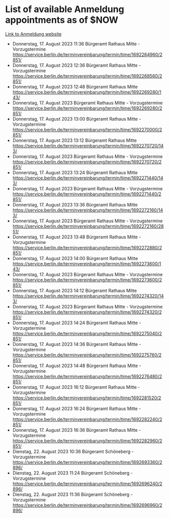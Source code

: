 # List of available Anmeldung appointments as of $NOW
[Link to Anmeldung website](https://service.berlin.de/terminvereinbarung/termin/tag.php?termin=1&anliegen[]=120686&dienstleisterlist=122210,122217,327316,122219,327312,122227,327314,122231,327346,122243,327348,122254,122252,329742,122260,329745,122262,329748,122271,327278,122273,327274,122277,327276,330436,122280,327294,122282,327290,122284,327292,122291,327270,122285,327266,122286,327264,122296,327268,150230,329760,122297,327286,122294,327284,122312,329763,122314,329775,122304,327330,122311,327334,122309,327332,317869,122281,327352,122279,329772,122283,122276,327324,122274,327326,122267,329766,122246,327318,122251,327320,122257,327322,122208,327298,122226,327300&herkunft=http%3A%2F%2Fservice.berlin.de%2Fdienstleistung%2F120686%2F)
- Donnerstag, 17. August 2023 11:36 Bürgeramt Rathaus Mitte - Vorzugstermine https://service.berlin.de/terminvereinbarung/termin/time/1692264960/2851/
- Donnerstag, 17. August 2023 12:36 Bürgeramt Rathaus Mitte - Vorzugstermine https://service.berlin.de/terminvereinbarung/termin/time/1692268560/2851/
- Donnerstag, 17. August 2023 12:48 Bürgeramt Rathaus Mitte https://service.berlin.de/terminvereinbarung/termin/time/1692269280/143/
- Donnerstag, 17. August 2023  Bürgeramt Rathaus Mitte - Vorzugstermine https://service.berlin.de/terminvereinbarung/termin/time/1692269280/2851/
- Donnerstag, 17. August 2023 13:00 Bürgeramt Rathaus Mitte - Vorzugstermine https://service.berlin.de/terminvereinbarung/termin/time/1692270000/2851/
- Donnerstag, 17. August 2023 13:12 Bürgeramt Rathaus Mitte https://service.berlin.de/terminvereinbarung/termin/time/1692270720/143/
- Donnerstag, 17. August 2023  Bürgeramt Rathaus Mitte - Vorzugstermine https://service.berlin.de/terminvereinbarung/termin/time/1692270720/2851/
- Donnerstag, 17. August 2023 13:24 Bürgeramt Rathaus Mitte https://service.berlin.de/terminvereinbarung/termin/time/1692271440/143/
- Donnerstag, 17. August 2023  Bürgeramt Rathaus Mitte - Vorzugstermine https://service.berlin.de/terminvereinbarung/termin/time/1692271440/2851/
- Donnerstag, 17. August 2023 13:36 Bürgeramt Rathaus Mitte https://service.berlin.de/terminvereinbarung/termin/time/1692272160/143/
- Donnerstag, 17. August 2023  Bürgeramt Rathaus Mitte - Vorzugstermine https://service.berlin.de/terminvereinbarung/termin/time/1692272160/2851/
- Donnerstag, 17. August 2023 13:48 Bürgeramt Rathaus Mitte - Vorzugstermine https://service.berlin.de/terminvereinbarung/termin/time/1692272880/2851/
- Donnerstag, 17. August 2023 14:00 Bürgeramt Rathaus Mitte https://service.berlin.de/terminvereinbarung/termin/time/1692273600/143/
- Donnerstag, 17. August 2023  Bürgeramt Rathaus Mitte - Vorzugstermine https://service.berlin.de/terminvereinbarung/termin/time/1692273600/2851/
- Donnerstag, 17. August 2023 14:12 Bürgeramt Rathaus Mitte https://service.berlin.de/terminvereinbarung/termin/time/1692274320/143/
- Donnerstag, 17. August 2023  Bürgeramt Rathaus Mitte - Vorzugstermine https://service.berlin.de/terminvereinbarung/termin/time/1692274320/2851/
- Donnerstag, 17. August 2023 14:24 Bürgeramt Rathaus Mitte - Vorzugstermine https://service.berlin.de/terminvereinbarung/termin/time/1692275040/2851/
- Donnerstag, 17. August 2023 14:36 Bürgeramt Rathaus Mitte - Vorzugstermine https://service.berlin.de/terminvereinbarung/termin/time/1692275760/2851/
- Donnerstag, 17. August 2023 14:48 Bürgeramt Rathaus Mitte - Vorzugstermine https://service.berlin.de/terminvereinbarung/termin/time/1692276480/2851/
- Donnerstag, 17. August 2023 16:12 Bürgeramt Rathaus Mitte - Vorzugstermine https://service.berlin.de/terminvereinbarung/termin/time/1692281520/2851/
- Donnerstag, 17. August 2023 16:24 Bürgeramt Rathaus Mitte - Vorzugstermine https://service.berlin.de/terminvereinbarung/termin/time/1692282240/2851/
- Donnerstag, 17. August 2023 16:36 Bürgeramt Rathaus Mitte - Vorzugstermine https://service.berlin.de/terminvereinbarung/termin/time/1692282960/2851/
- Dienstag, 22. August 2023 10:36 Bürgeramt Schöneberg - Vorzugstermine https://service.berlin.de/terminvereinbarung/termin/time/1692693360/2896/
- Dienstag, 22. August 2023 11:24 Bürgeramt Schöneberg - Vorzugstermine https://service.berlin.de/terminvereinbarung/termin/time/1692696240/2896/
- Dienstag, 22. August 2023 11:36 Bürgeramt Schöneberg - Vorzugstermine https://service.berlin.de/terminvereinbarung/termin/time/1692696960/2896/
